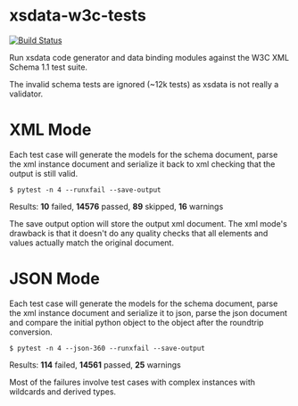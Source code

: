 # xsdata-w3c-tests

[![Build Status](https://github.com/tefra/xsdata-w3c-tests/workflows/tests/badge.svg)](https://github.com/tefra/xsdata-w3c-tests/actions)

Run xsdata code generator and data binding modules against the W3C XML Schema 1.1 test
suite.

The invalid schema tests are ignored (~12k tests) as xsdata is not really a validator.

# XML Mode

Each test case will generate the models for the schema document, parse the xml instance
document and serialize it back to xml checking that the output is still valid.

```terminal
$ pytest -n 4 --runxfail --save-output
```

Results: **10** failed, **14576** passed, **89** skipped, **16** warnings

The save output option will store the output xml document. The xml mode's drawback is
that it doesn't do any quality checks that all elements and values actually match the
original document.

# JSON Mode

Each test case will generate the models for the schema document, parse the xml instance
document and serialize it to json, parse the json document and compare the initial
python object to the object after the roundtrip conversion.

```terminal
$ pytest -n 4 --json-360 --runxfail --save-output
```

Results: **114** failed, **14561** passed, **25** warnings

Most of the failures involve test cases with complex instances with wildcards and
derived types.
